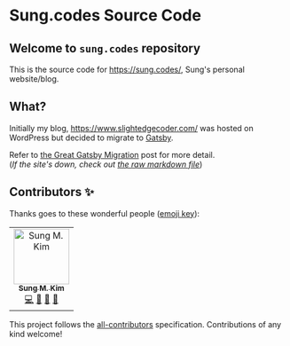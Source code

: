 # Sung.codes Source Code

## Welcome to `sung.codes` repository

This is the source code for https://sung.codes/, Sung's personal website/blog.

## What?

Initially my blog, https://www.slightedgecoder.com/ was hosted on WordPress but decided to migrate to [Gatsby](https://www.gatsbyjs.org/).

Refer to [the Great Gatsby Migration](https://sung.codes/blog/2019/11/10/the-great-gatsby-migration/) post for more detail.  
(_If the site's down, check out [the raw markdown file](https://github.com/dance2die/sung.codes/blob/master/content/blog/2019/the-great-gatsby-migration/index.md)_)

## Contributors ✨

Thanks goes to these wonderful people ([emoji key](https://allcontributors.org/docs/en/emoji-key)):

<!-- ALL-CONTRIBUTORS-LIST:START - Do not remove or modify this section -->
<!-- prettier-ignore -->
<table>
  <tr>
    <td align="center"><a href="https://twitter.com/dance2die"><img src="https://avatars1.githubusercontent.com/u/8465237?v=4" width="100px;" alt="Sung M. Kim"/><br /><sub><b>Sung M. Kim</b></sub></a><br /><a href="https://github.com/dance2die/sung.codes/commits?author=dance2die" title="Code">💻</a> <a href="#design-dance2die" title="Design">🎨</a> <a href="#blog-dance2die" title="Blogposts">📝</a> <a href="#ideas-dance2die" title="Ideas, Planning, & Feedback">🤔</a></td>
  </tr>
</table>

<!-- ALL-CONTRIBUTORS-LIST:END -->

This project follows the [all-contributors](https://github.com/all-contributors/all-contributors) specification. Contributions of any kind welcome!
